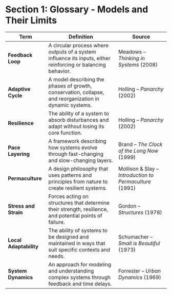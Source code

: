 # Section 1: Glossary - Models and Their Limits

| **Term**            | **Definition**                                                                                     | **Source**                                               |
|---------------------|----------------------------------------------------------------------------------------------------|----------------------------------------------------------|
| **Feedback Loop**   | A circular process where outputs of a system influence its inputs, either reinforcing or balancing behavior. | Meadows – *Thinking in Systems* (2008)                   |
| **Adaptive Cycle**  | A model describing the phases of growth, conservation, collapse, and reorganization in dynamic systems. | Holling – *Panarchy* (2002)                              |
| **Resilience**      | The ability of a system to absorb disturbances and adapt without losing its core function.         | Holling – *Panarchy* (2002)                              |
| **Pace Layering**   | A framework describing how systems evolve through fast-changing and slow-changing layers.          | Brand – *The Clock of the Long Now* (1999)               |
| **Permaculture**    | A design philosophy that uses patterns and principles from nature to create resilient systems.      | Mollison & Slay – *Introduction to Permaculture* (1991)  |
| **Stress and Strain** | Forces acting on structures that determine their strength, resilience, and potential points of failure. | Gordon – *Structures* (1978) |
| **Local Adaptability** | The ability of systems to be designed and maintained in ways that suit specific contexts and needs. | Schumacher – *Small is Beautiful* (1973)                 |
| **System Dynamics** | An approach for modeling and understanding complex systems through feedback and time delays.        | Forrester – *Urban Dynamics* (1969)                      |
